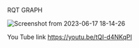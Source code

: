 RQT GRAPH


![Screenshot from 2023-06-17 18-14-26](https://github.com/nimbusmustafa/my_private/assets/117943931/8d2643b4-33eb-4c18-9214-2cc33fc30f79)

You Tube link
https://youtu.be/tQI-d4NKqPI
